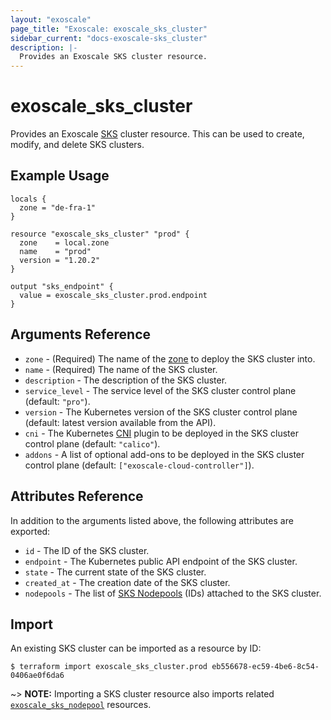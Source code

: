 ```yaml
---
layout: "exoscale"
page_title: "Exoscale: exoscale_sks_cluster"
sidebar_current: "docs-exoscale-sks_cluster"
description: |-
  Provides an Exoscale SKS cluster resource.
---
```


# exoscale\_sks\_cluster

Provides an Exoscale [SKS][sks-doc] cluster resource. This can be used to create, modify, and delete SKS clusters.


## Example Usage

```hcl
locals {
  zone = "de-fra-1"
}

resource "exoscale_sks_cluster" "prod" {
  zone    = local.zone
  name    = "prod"
  version = "1.20.2"
}

output "sks_endpoint" {
  value = exoscale_sks_cluster.prod.endpoint
}
```


## Arguments Reference

* `zone` - (Required) The name of the [zone][zone] to deploy the SKS cluster into.
* `name` - (Required) The name of the SKS cluster.
* `description` - The description of the SKS cluster.
* `service_level` - The service level of the SKS cluster control plane (default: `"pro"`).
* `version` - The Kubernetes version of the SKS cluster control plane (default: latest version available from the API).
* `cni` - The Kubernetes [CNI][cni] plugin to be deployed in the SKS cluster control plane (default: `"calico"`).
* `addons` - A list of optional add-ons to be deployed in the SKS cluster control plane (default: `["exoscale-cloud-controller"]`).


## Attributes Reference

In addition to the arguments listed above, the following attributes are exported:

* `id` - The ID of the SKS cluster.
* `endpoint` - The Kubernetes public API endpoint of the SKS cluster.
* `state` - The current state of the SKS cluster.
* `created_at` - The creation date of the SKS cluster.
* `nodepools` - The list of [SKS Nodepools][r-sks_nodepool] (IDs) attached to the SKS cluster.


## Import

An existing SKS cluster can be imported as a resource by ID:

```console
$ terraform import exoscale_sks_cluster.prod eb556678-ec59-4be6-8c54-0406ae0f6da6
```

~> **NOTE:** Importing a SKS cluster resource also imports related [`exoscale_sks_nodepool`][r-sks_nodepool] resources.


[cni]: https://www.cni.dev/
[r-sks_nodepool]: sks_nodepool.html
[sks-doc]: https://community.exoscale.com/documentation/sks/
[zone]: https://www.exoscale.com/datacenters/

